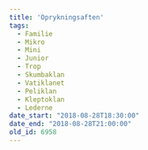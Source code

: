 ```yaml
---
title: 'Oprykningsaften'
tags:
  - Familie
  - Mikro
  - Mini
  - Junior
  - Trop
  - Skumbaklan
  - Vatiklanet
  - Peliklan
  - Kleptoklan
  - Lederne
date_start: "2018-08-28T18:30:00"
date_end: "2018-08-28T21:00:00"
old_id: 6958
---
```

